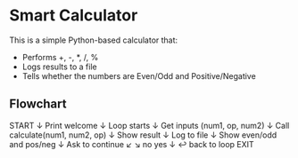 #  Smart Calculator

This is a simple Python-based calculator that:
- Performs +, -, *, /, %
- Logs results to a file
- Tells whether the numbers are Even/Odd and Positive/Negative

##  Flowchart
START
 ↓
Print welcome
 ↓
Loop starts
 ↓
Get inputs (num1, op, num2)
 ↓
Call calculate(num1, num2, op)
 ↓
Show result
 ↓
Log to file
 ↓
Show even/odd and pos/neg
 ↓
Ask to continue
  ↙         ↘
 no         yes
 ↓           ↩️ back to loop
EXIT


